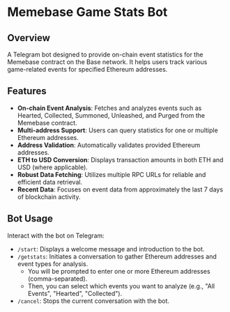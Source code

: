 # Memebase Game Stats Bot

## Overview
A Telegram bot designed to provide on-chain event statistics for the Memebase contract on the Base network. It helps users track various game-related events for specified Ethereum addresses.

## Features
- **On-chain Event Analysis**: Fetches and analyzes events such as Hearted, Collected, Summoned, Unleashed, and Purged from the Memebase contract.
- **Multi-address Support**: Users can query statistics for one or multiple Ethereum addresses.
- **Address Validation**: Automatically validates provided Ethereum addresses.
- **ETH to USD Conversion**: Displays transaction amounts in both ETH and USD (where applicable).
- **Robust Data Fetching**: Utilizes multiple RPC URLs for reliable and efficient data retrieval.
- **Recent Data**: Focuses on event data from approximately the last 7 days of blockchain activity.

## Bot Usage

Interact with the bot on Telegram:

- `/start`: Displays a welcome message and introduction to the bot.
- `/getstats`: Initiates a conversation to gather Ethereum addresses and event types for analysis.
    - You will be prompted to enter one or more Ethereum addresses (comma-separated).
    - Then, you can select which events you want to analyze (e.g., "All Events", "Hearted", "Collected").
- `/cancel`: Stops the current conversation with the bot.

